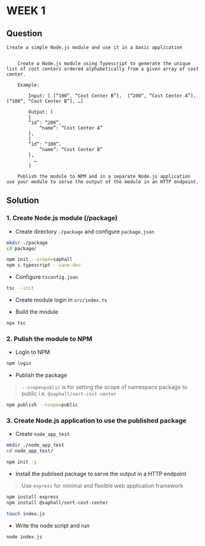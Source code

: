 # WEEK 1

## Question

```text
Create a simple Node.js module and use it in a basic application


    Create a Node.js module using Typescript to generate the unique list of cost centers ordered alphabetically from a given array of cost center.

    Example:

        Input: [ [“100”, “Cost Center B”],  [“200”, “Cost Center A”], [“100”, “Cost Center B”], …]

        Output: [
        {
        “id”: “200”,
            “name”: “Cost Center A”
        },
        {
        “id”: “100”,
            “name”: “Cost Center B”
        },
          …
        ]

    Publish the module to NPM and in a separate Node.js application use your module to serve the output of the module in an HTTP endpoint.
```

## Solution

### 1. Create Node.js module (/package)

* Create directory `./package` and configure `package.json`

```bash
mkdir ./package
cd package/

npm init --scope=saphall
npm i typescript --save-dev
```

* Configure `tsconfig.json`

```bash
tsc --init
```

* Create module login in `src/index.ts`

* Build the module

```bash
npx tsc
```

### 2. Pulish the module to NPM

* Login to NPM

```bash
npm login
```

* Publish the package

> `--scope=public` is for setting the scope of namespace package to public i.e. `@saphall/sort-cost-center`

```bash
npm publish --scope=public
```

### 3. Create Node.js application to use the published package

* Create `node_app_test`

```bash
mkdir ./node_app_test
cd node_app_test/

npm init -y
```

* Install the publised package to serve the output in a HTTP endpoint

> Use `express` for minimal and flexible web application framework

```bash
npm install express 
npm install @saphall/sort-cost-center

touch index.js
```

* Write the node script and run

```bash
node index.js
```
